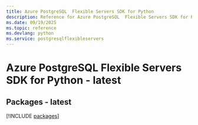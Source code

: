 ```yaml
---
title: Azure PostgreSQL  Flexible Servers SDK for Python
description: Reference for Azure PostgreSQL  Flexible Servers SDK for Python
ms.date: 09/19/2025
ms.topic: reference
ms.devlang: python
ms.service: postgresqlflexibleservers
---
```

# Azure PostgreSQL  Flexible Servers SDK for Python - latest
## Packages - latest
[!INCLUDE [packages](postgresql--flexible-servers-index.md)]